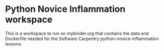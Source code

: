 # Python Novice Inflammation workspace

This is a workspace to run on mybinder.org that contains the data
and Dockerfile needed for the Software Carpentry
python-novice-inflammation lessons.
